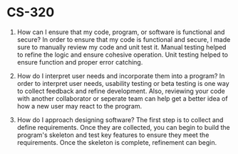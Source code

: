 # CS-320

1. How can I ensure that my code, program, or software is functional and secure?
  In order to ensure that my code is functional and secure, I made sure to manually review my code and unit test it. Manual testing helped to refine the logic and ensure cohesive operation. Unit testing helped to ensure function and proper error catching.

2. How do I interpret user needs and incorporate them into a program?
   In order to interpret user needs, usability testing or beta testing is one way to collect feedback and refine development. Also, reviewing your code with another collaborator or seperate team can help get a better idea of how a new user may react to the program.
   
3. How do I approach designing software?
  The first step is to collect and define requirements. Once they are collected, you can begin to build the program's skeleton and test key features to ensure they meet the requirements. Once the skeleton is complete, refinement can begin.
